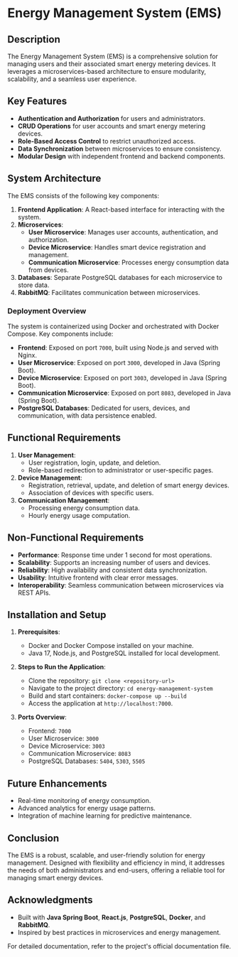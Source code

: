 # Energy Management System (EMS)

## Description
The Energy Management System (EMS) is a comprehensive solution for managing users and their associated smart energy metering devices. It leverages a microservices-based architecture to ensure modularity, scalability, and a seamless user experience.

## Key Features
- **Authentication and Authorization** for users and administrators.
- **CRUD Operations** for user accounts and smart energy metering devices.
- **Role-Based Access Control** to restrict unauthorized access.
- **Data Synchronization** between microservices to ensure consistency.
- **Modular Design** with independent frontend and backend components.

## System Architecture
The EMS consists of the following key components:
1. **Frontend Application**: A React-based interface for interacting with the system.
2. **Microservices**:
   - **User Microservice**: Manages user accounts, authentication, and authorization.
   - **Device Microservice**: Handles smart device registration and management.
   - **Communication Microservice**: Processes energy consumption data from devices.
3. **Databases**: Separate PostgreSQL databases for each microservice to store data.
4. **RabbitMQ**: Facilitates communication between microservices.

### Deployment Overview
The system is containerized using Docker and orchestrated with Docker Compose. Key components include:
- **Frontend**: Exposed on port `7000`, built using Node.js and served with Nginx.
- **User Microservice**: Exposed on port `3000`, developed in Java (Spring Boot).
- **Device Microservice**: Exposed on port `3003`, developed in Java (Spring Boot).
- **Communication Microservice**: Exposed on port `8083`, developed in Java (Spring Boot).
- **PostgreSQL Databases**: Dedicated for users, devices, and communication, with data persistence enabled.

## Functional Requirements
1. **User Management**:
   - User registration, login, update, and deletion.
   - Role-based redirection to administrator or user-specific pages.
2. **Device Management**:
   - Registration, retrieval, update, and deletion of smart energy devices.
   - Association of devices with specific users.
3. **Communication Management**:
   - Processing energy consumption data.
   - Hourly energy usage computation.

## Non-Functional Requirements
- **Performance**: Response time under 1 second for most operations.
- **Scalability**: Supports an increasing number of users and devices.
- **Reliability**: High availability and consistent data synchronization.
- **Usability**: Intuitive frontend with clear error messages.
- **Interoperability**: Seamless communication between microservices via REST APIs.

## Installation and Setup
1. **Prerequisites**:
   - Docker and Docker Compose installed on your machine.
   - Java 17, Node.js, and PostgreSQL installed for local development.

2. **Steps to Run the Application**:
   - Clone the repository: `git clone <repository-url>`
   - Navigate to the project directory: `cd energy-management-system`
   - Build and start containers: `docker-compose up --build`
   - Access the application at `http://localhost:7000`.

3. **Ports Overview**:
   - Frontend: `7000`
   - User Microservice: `3000`
   - Device Microservice: `3003`
   - Communication Microservice: `8083`
   - PostgreSQL Databases: `5404`, `5303`, `5505`

## Future Enhancements
- Real-time monitoring of energy consumption.
- Advanced analytics for energy usage patterns.
- Integration of machine learning for predictive maintenance.

## Conclusion
The EMS is a robust, scalable, and user-friendly solution for energy management. Designed with flexibility and efficiency in mind, it addresses the needs of both administrators and end-users, offering a reliable tool for managing smart energy devices.

## Acknowledgments
- Built with **Java Spring Boot**, **React.js**, **PostgreSQL**, **Docker**, and **RabbitMQ**.
- Inspired by best practices in microservices and energy management.

For detailed documentation, refer to the project's official documentation file.
